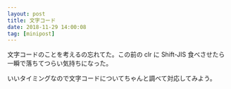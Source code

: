 ```yaml
---
layout: post
title: 文字コード
date: 2018-11-29 14:00:08
tag: [minipost]
---
```


文字コードのことを考えるの忘れてた。この前の clr に Shift-JIS 食べさせたら一瞬で落ちてつらい気持ちになった。

いいタイミングなので文字コードについてちゃんと調べて対応してみよう。
